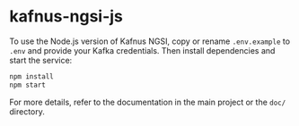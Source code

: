 # kafnus-ngsi-js

To use the Node.js version of Kafnus NGSI, copy or rename `.env.example` to `.env` and provide your Kafka credentials. Then install dependencies and start the service:

```bash
npm install
npm start
```

For more details, refer to the documentation in the main project or the `doc/` directory.